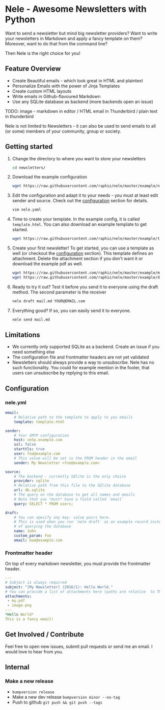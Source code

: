 # Nele - Awesome Newsletters with Python

Want to send a newsletter but mind big newsletter providers? Want to write your newsletters in Markdown and apply a fancy template on them? Moreover, want to do that from the command line?

Then Nele is the right choice for you!

## Feature Overview

* Create Beautiful emails - which look great in HTML and plaintext
* Personalize Emails with the power of Jinja Templates
* Create custom HTML layouts
* Write emails in Github-flavoured Markdown
* Use any SQLite database as backend (more backends open an issue)

TODO: image - markdown in editor / HTML email in Thunderbird / plain text in thunderbird

Nele is not limited to Newsletters - it can also be used to send emails to all (or some) members of your community, group or society.

## Getting started

1. Change the directory to where you want to store your newsletters

    ```bash
    cd newsletters/
    ```

2. Download the example configuration

    ```bash
    wget https://raw.githubusercontent.com/raphiz/nele/master/example/nele.yml
    ```

3. Edit the configuration and adapt it to your needs - you must at least edit sender and source. Check out the [configuration](#Configuration) section for details.

    ```bash
    vim nele.yaml
    ```

4. Time to create your template. In the example config, it is called `template.html`. You can also download an example template to get started.

    ```bash
    wget https://raw.githubusercontent.com/raphiz/nele/master/example/template.html
    ```

5. Create your first newsletter! To get started, you can use a template as well (or checkout the [configuration](#Configuration) section). This template defines an attachment. Delete the attachment section if you don't want it or download the example pdf as well.

    ```bash
    wget https://raw.githubusercontent.com/raphiz/nele/master/example/mail.md
    wget https://raw.githubusercontent.com/raphiz/nele/master/example/demo.pdf
    ```

6. Ready to try it out? Test it before you send it to everyone using the draft method. The second parameter is the receiver

    ```bash
    nele draft mail.md YOUR@EMAIL.com
    ```

7. Everything good? If so, you can easily send it to everyone.

    ```bash
    nele send mail.md
    ```

## Limitations

* We currently only supported SQLite as a backend. Create an issue if you need something else
* The configuration file and frontmatter headers are not yet validated
* Newsletters should always provide a way to unsubscribe. Nele has no such functionality. You could for example mention in the footer, that users can unsubscribe by replying to this email.

## Configuration

### nele.yml

```yaml
email:
    # Relative path to the template to apply to you emails
    template: template.html

sender:
    # Your SMTP configuration
    host: smtp.example.com
    ssl: false
    starttls: true
    user: foo@example.com
    # This value will be set in the FROM header in the email
    sender: My Newsletter <foo@example.com>

source:
    # The backend - currently SQlite is the only choice
    provider: sqlite
    # Relative path from this file to the SQlite database
    url: db.sqlite
    # The query on the database to get all names and emails
    # Note that you *must* have a field called `email`
    query: SELECT * FROM users;

draft:
    # You can specify any key: value pairs here.
    # This is used when you run `nele draft` as an example record instead
    # of querying the database
    name: John
    custom_param: Foo
    email: baa@example.com
```

### Frontmatter header

On top of every markdown newsletter, you must provide the frontmatter header.

```yaml
---
# Subject is always required
subject: "[My Newsletter] (2016/1): Hello World."
# You can provide a list of attachments here (paths are relative  to THIS file)
attachments:
 - my.pdf
 - image.png
---
*Hello World*
This is a fancy email!
```

## Get Involved / Contribute

Feel free to open new issues, submit pull requests or send me an email.
I would love to hear from you.

## Internal

### Make a new release

* `bumpversion release`
* Make a new dev release `bumpversion minor --no-tag`
* Push to github `git push && git push --tags`
